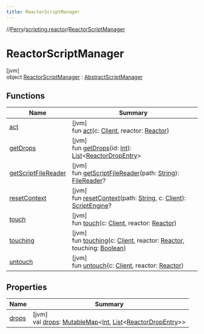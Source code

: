```yaml
---
title: ReactorScriptManager
---
```

//[Perry](../../../index.html)/[scripting.reactor](../index.html)/[ReactorScriptManager](index.html)



# ReactorScriptManager



[jvm]\
object [ReactorScriptManager](index.html) : [AbstractScriptManager](../../scripting/-abstract-script-manager/index.html)



## Functions


| Name | Summary |
|---|---|
| [act](act.html) | [jvm]<br>fun [act](act.html)(c: [Client](../../client/-client/index.html), reactor: [Reactor](../../server.maps/-reactor/index.html)) |
| [getDrops](get-drops.html) | [jvm]<br>fun [getDrops](get-drops.html)(id: [Int](https://kotlinlang.org/api/latest/jvm/stdlib/kotlin/-int/index.html)): [List](https://kotlinlang.org/api/latest/jvm/stdlib/kotlin.collections/-list/index.html)<[ReactorDropEntry](../../server.maps/-reactor-drop-entry/index.html)> |
| [getScriptFileReader](../../scripting/-abstract-script-manager/get-script-file-reader.html) | [jvm]<br>fun [getScriptFileReader](../../scripting/-abstract-script-manager/get-script-file-reader.html)(path: [String](https://kotlinlang.org/api/latest/jvm/stdlib/kotlin/-string/index.html)): [FileReader](https://docs.oracle.com/javase/8/docs/api/java/io/FileReader.html)? |
| [resetContext](../../scripting/-abstract-script-manager/reset-context.html) | [jvm]<br>fun [resetContext](../../scripting/-abstract-script-manager/reset-context.html)(path: [String](https://kotlinlang.org/api/latest/jvm/stdlib/kotlin/-string/index.html), c: [Client](../../client/-client/index.html)): [ScriptEngine](https://docs.oracle.com/javase/8/docs/api/javax/script/ScriptEngine.html)? |
| [touch](touch.html) | [jvm]<br>fun [touch](touch.html)(c: [Client](../../client/-client/index.html), reactor: [Reactor](../../server.maps/-reactor/index.html)) |
| [touching](touching.html) | [jvm]<br>fun [touching](touching.html)(c: [Client](../../client/-client/index.html), reactor: [Reactor](../../server.maps/-reactor/index.html), touching: [Boolean](https://kotlinlang.org/api/latest/jvm/stdlib/kotlin/-boolean/index.html)) |
| [untouch](untouch.html) | [jvm]<br>fun [untouch](untouch.html)(c: [Client](../../client/-client/index.html), reactor: [Reactor](../../server.maps/-reactor/index.html)) |


## Properties


| Name | Summary |
|---|---|
| [drops](drops.html) | [jvm]<br>val [drops](drops.html): [MutableMap](https://kotlinlang.org/api/latest/jvm/stdlib/kotlin.collections/-mutable-map/index.html)<[Int](https://kotlinlang.org/api/latest/jvm/stdlib/kotlin/-int/index.html), [List](https://kotlinlang.org/api/latest/jvm/stdlib/kotlin.collections/-list/index.html)<[ReactorDropEntry](../../server.maps/-reactor-drop-entry/index.html)>> |

